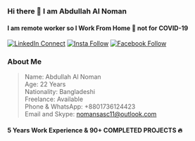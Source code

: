 ### Hi there 👋 I am Abdullah Al Noman 
#### I am remote worker so I Work From Home 🏡 not for COVID-19 

[![LinkedIn Connect](https://img.shields.io/badge/%20-Connect-black?color=14171A&labelColor=212121&logo=linkedin&logoColor=ffffff)](https://www.linkedin.com/in/abdullahsasc/)   [![Insta Follow](https://img.shields.io/badge/%20-Follow-black?color=14171A&labelColor=d81b60&logo=instagram&logoColor=ffffff)](https://www.instagram.com/abdullahsasc)   [![Facebook Follow](https://img.shields.io/badge/%20-Follow-black?color=14171A&labelColor=1976d2&logo=facebook&logoColor=ffffff)](https://www.facebook.com/abdullahsasc)

### About Me 
> Name: Abdullah Al Noman<br>
> Age: 22 Years<br>
> Nationality: Bangladeshi<br>
> Freelance: Available<br>
> Phone & WhatsApp: +8801736124423<br>
> Email and Skype: nomansasc11@outlook.com<br>

#### 5 Years Work Experience & 90+ COMPLETED PROJECTS 🔥
